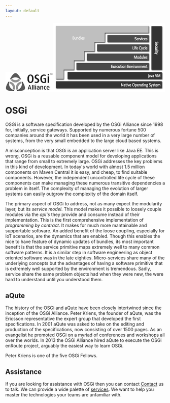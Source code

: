```yaml
---
layout: default
---
```

<div>
	<img src="/img/osgi-logo-512.png" style="
		display:inline-block;
		width:30%;
	"><img src="/img/layering-osgi.png" style="
		display:inline-block;
		width:70%;
	">
</div>

# OSGi

OSGi is a software specification developed by the OSGi Alliance since 1998 for, initially, service gateways. Supported
by numerous fortune 500 companies around the world it has been used in a very large number of systems, from the very 
small embedded to the large cloud based systems. 

A misconception is that OSGi is an application server like Java EE. This is wrong, OSGi is a reusable component model 
for developing applications that range from small to extremely large. OSGi addresses the key problems in this kind of 
development. In today's world with
almost 1.5 million components on Maven Central it is easy, and cheap, to find suitable components. However, the independent
uncontrolled life cycle of these components can make managing these numerous transitive dependencies a problem in itself. 
The complexity of managing the evolution of larger systems can easily outgrow the complexity of the domain itself.

The primary aspect of OSGi to address, not as many expect the modularity layer, but its _service model_. This model makes it
possible to loosely couple modules via the _api's_ they provide and consume instead of their implementation. This is the 
first comprehensive implementation of _programming by contract_. It makes for much more mantainable and supportable
software. An added benefit of the loose coupling, especially for IoT scenarios, are the dynamics that are enabled. Though
this enables the nice to have feature of dynamic updates of bundles, its most important benefit is that the service primitive 
maps extremely well to many common software patterns. It is a similar step in software engineering as object oriented
software was in the late eighties. Micro-services share many of the underlying concepts but the advantages of having 
a software primitive that is extremely well supported by the environment is tremendous. Sadly, service share the
same problem objects had when they were new, the were hard to understand until you understood them.

## aQute

The history of the OSGi and aQute have been closely intertwined since the inception of the OSGi Alliance.
Peter Kriens, the founder of aQute, was the Ericsson representative the expert group that developed
the first specifications. In 2001 aQute was asked to take on the editing and production of the 
specifications, now consisting of over 1500 pages. As an evangelist he promoted OSGi on a myriad
of conferences and workshops all over the worlds. In 2013 the OSGi Alliance hired aQute to
execute the OSGi enRoute project, arguably the easiest way to learn OSGi. 

Peter Kriens is one of the five OSGi Fellows.

## Assistance

If you are looking for assistance with OSGi then you can contact [Contact](contact) us to talk. We can provide
a wide palette of [services](services). We want to help you master the technologies your teams are unfamiliar with.


